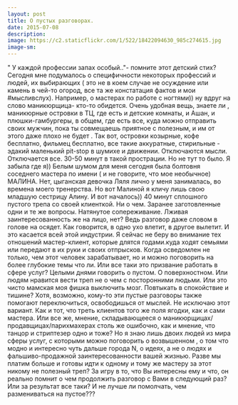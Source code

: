 ```yaml
---
layout: post
title: О пустых разговорах. 
date: 2015-07-08
description: 
image: https://c2.staticflickr.com/1/522/18422094630_985c274615.jpg
image-sm: 
---
```

" У каждой профессии запах особый.."- помните этот детский стих? Сегодня мне подумалось о специфичности некоторых профессий и людей, их выбирающих ( это не в коем случае не осуждение или камень в чей-то огород, все та же констатация фактов и мои #мысливслух). Например, о мастерах по работе с ногтями)) ну вдруг на слово маникюрщица- кто-то обидется. Очень удобная вещь, знаете ли , маникюрные островки в ТЦ, где есть и детские комнаты, и Ашан, и плюшки-гамбургеры, в общем, где есть все, куда можно отправить своих мужчин, пока ты совмещаешь приятное с полезным, и им от этого даже плохо не будет . Так вот, островки козырные, кофе бесплатно, фильмец бесплатно, все такие аккуратные, стирильные - эдакий маленький pit-stop в шумихе и движении. Отключаются мысли. Отключается все. 30-50 минут в такой прострации. Но не тут то было. Я забыла где я)) Белым шумом для меня сегодня была болтовня соседнего мастера по имени ( и не говорите, что мое необычное) МАЛИНА. Нет, цыганская девочка Ляля лично у меня занималась, во времена моего тренерства. Но вот Малиной я кличу лишь свою младшую сестрицу Алину.
И вот началось)) 40 минут сплошного пустого трепа со своей клиенткой. Ни о чем. Заранее заготовленные одни и те же вопросы. Натянутое сопереживание. Лживая заинтересованность же на лицо, нет? Ведь разговор даже словом в голове на осядет. Как говорится, в одно ухо влетит, в другое вылетит. И это касается всей этой индустрии. Я сейчас не беру во внимание тех отношений мастер-клиент, которые длятся годами.куда ходят семьями или передают в их руки и своих отпрысков. Когда осведомлен не только, чем этот человек зарабатывает, но и можно поговорить на более глубокие темы что ли. Или все таки это призвание работать в сфере услуг? Целыми днями говорить о пустом. О поверхностном. Или людям нравится вести треп не о чем с посторонними людьми. Или это чисто мамская моя фишка выключить мозг. Повтыкать в спокойствие и тишине? Хотя, возможно, кому-то эти пустые разговоры также помогают переключиться, освободишься от мыслей. Не исключаю этот вариант. Как и тот, что треть клиентов того же поля ягодки, как и сами мастера. 
Или все же, мнение, складывающееся о маникюрщицах/продавщицах/парихмахерах столь же ошибочно, как и мнение, что танцор и стриптезер одно и тоже? Но я знаю лишь двоих людей из мира сферы услуг, с которыми можно поговорить о возвышенном , о том что модно и интересно чуть дальше города N, о идеях, а не о людях и фальшиво-продажной заинтересованности вашей жизнью. Разве мы платим больше и готовы идти к одному и тому же мастеру за этот никому не полезный треп? За игру в то, что Вы интересны ему и что, он реально помнит о чем продолжить разговор с Вами в следующий раз? Или за результат все таки? И не лучше ли помолчать, чем размениваться на пустое???